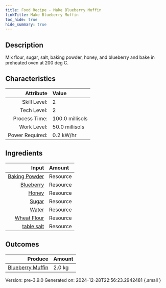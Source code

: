 ```yaml
---
title: Food Recipe - Make Blueberry Muffin
linkTitle: Make Blueberry Muffin
toc_hide: true
hide_summary: true
---
```


## Description
Mix flour, sugar, salt, baking powder, honey, and blueberry&#10;&#9;&#9;&#9;and bake in preheated oven at 200 deg C. 

## Characteristics

| Attribute      | Value |
|--------:|:------|
|Skill Level:|2|
|Tech Level:|2|
|Process Time:|100.0 millisols|
|Work Level:|50.0 millisols|
|Power Required:|0.2 kW/hr|

## Ingredients

| Input      | Amount |
|--------:|:------|
|[Baking Powder](/docs/definitions/resource/baking-powder)|Resource|0.1 kg|
|[Blueberry](/docs/definitions/resource/blueberry)|Resource|0.2 kg|
|[Honey](/docs/definitions/resource/honey)|Resource|0.1 kg|
|[Sugar](/docs/definitions/resource/sugar)|Resource|0.2 kg|
|[Water](/docs/definitions/resource/water)|Resource|2.0 kg|
|[Wheat Flour](/docs/definitions/resource/wheat-flour)|Resource|1.5 kg|
|[table salt](/docs/definitions/resource/table-salt)|Resource|0.1 kg|

## Outcomes


| Produce      | Amount |
|--------:|:------|
|[Blueberry Muffin](/docs/definitions/resource/blueberry-muffin)|2.0 kg|


Version: pre-3.9.0 Generated on: 2024-12-28T22:56:23.2942481
{.small }


